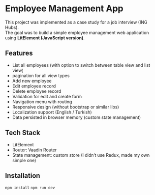 # Employee Management App

This project was implemented as a case study for a job interview (ING Hubs).  
The goal was to build a simple employee management web application using **LitElement (JavaScript version)**.

## Features

- List all employees (with option to switch between table view and list view)
- pagination for all view types
- Add new employee
- Edit employee record
- Delete employee record
- Validation for edit and create form
- Navigation menu with routing
- Responsive design (without bootstrap or similar libs)
- Localization support (English / Turkish)
- Data persisted in browser memory (custom state management)

## Tech Stack

- LitElement
- Router: Vaadin Router
- State management: custom store (I didn’t use Redux, made my own simple one)

## Installation


`npm install`
`npm run dev`
